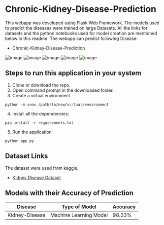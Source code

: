 # Chronic-Kidney-Disease-Prediction

This webapp was developed using Flask Web Framework. The models used to predict the diseases were trained on large Datasets. All the links for datasets and the python notebooks used for model creation are mentioned below in this readme. The webapp can predict following Disease:

- Chronic-Kidney-Disease-Prediction

![image](https://github.com/bn8204/3rdsem/assets/143586992/10c26141-7b8f-4396-b56e-b922b394916c)
![image](https://github.com/bn8204/3rdsem/assets/143586992/d3703f01-658d-4d9a-afc1-917fc22c4688)
![image](https://github.com/bn8204/3rdsem/assets/143586992/b1260d52-0202-408d-a403-8e63ae5eecad)
![image](https://github.com/bn8204/3rdsem/assets/143586992/876f3570-8cf4-4556-813d-fe33e7d9b0a3)
![image](https://github.com/bn8204/3rdsem/assets/143586992/999e1ccb-531e-4e2a-9c39-0fb49290f73d)




## Steps to run this application in your system

1. Clone or download the repo.
2. Open command prompt in the downloaded folder.
3. Create a virtual environment

```
python -m venv /path/to/new/virtual/environment
```

4. Install all the dependencies:

```
pip install -r requirements.txt
```

5. Run the application

```
python app.py
```

## Dataset Links

The dataset were used from kaggle.

- [Kidney Disease Dataset](https://www.kaggle.com/mansoordaku/ckdisease)

## Models with their Accuracy of Prediction

| Disease        | Type of Model            | Accuracy |
| -------------- | ------------------------ | -------- |
| Kidney-Disease       | Machine Learning Model   | 98.33%   |


